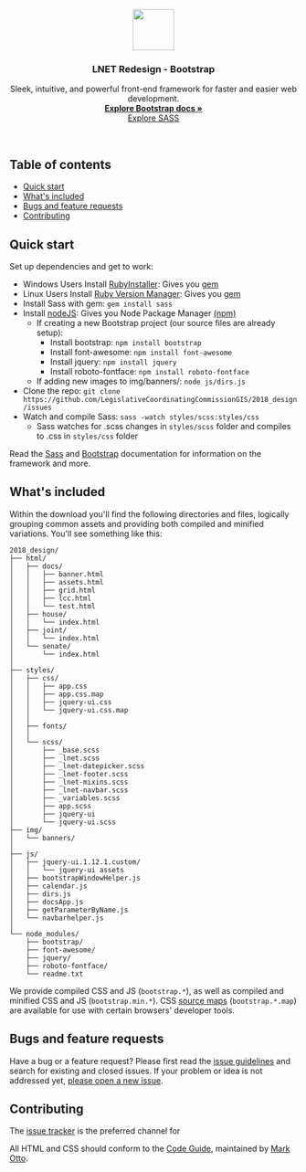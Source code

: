 <p align="center">
  <a href="https://getbootstrap.com/">
    <img src="https://getbootstrap.com/assets/brand/bootstrap-solid.svg" alt="" width=72 height=72>
  </a>

  <h3 align="center">LNET Redesign - Bootstrap</h3>

  <p align="center">
    Sleek, intuitive, and powerful front-end framework for faster and easier web development.
    <br>
    <a href="https://getbootstrap.com/docs/4.0/"><strong>Explore Bootstrap docs »</strong></a>
    <br>
    <a href="https://sass-lang.com/guide">Explore SASS</a>
  </p>
</p>

<br>

## Table of contents

- [Quick start](#quick-start)
- [What's included](#whats-included)
- [Bugs and feature requests](#bugs-and-feature-requests)
- [Contributing](#contributing)


## Quick start

Set up dependencies and get to work:

- Windows Users Install [RubyInstaller](https://rubyinstaller.org/): Gives you [gem](http://guides.rubygems.org/rubygems-basics/)
- Linux Users Install [Ruby Version Manager](https://rubyinstaller.org/): Gives you [gem](http://guides.rubygems.org/rubygems-basics/)
- Install Sass with gem: `gem install sass`
- Install [nodeJS](https://nodejs.org/en/): Gives you Node Package Manager [(npm)](https://docs.npmjs.com/) 
    - If creating a new Bootstrap project (our source files are already setup): 
        - Install bootstrap: `npm install bootstrap`
        - Install font-awesome: `npm install font-awesome`
        - Install jquery: `npm install jquery`
        - Install roboto-fontface: `npm install roboto-fontface`
    - If adding new images to img/banners/: `node js/dirs.js`
- Clone the repo: `git clone https://github.com/LegislativeCoordinatingCommissionGIS/2018_design/issues`
- Watch and compile Sass: `sass -watch styles/scss:styles/css`
    - Sass watches for .scss changes in `styles/scss` folder and compiles to .css in `styles/css` folder

Read the [Sass](https://sass-lang.com/install) and [Bootstrap](http://getbootstrap.com/docs/4.0/getting-started/download/) documentation for information on the framework and more.


## What's included

Within the download you'll find the following directories and files, logically grouping common assets and providing both compiled and minified variations. You'll see something like this:

```
2018_design/
├── html/
│   ├── docs/
│   │   ├── banner.html
│   │   ├── assets.html
│   │   ├── grid.html
│   │   ├── lcc.html
│   │   └── test.html
│   ├── house/
│   │   └── index.html
│   ├── joint/
│   │   └── index.html
│   └── senate/
│       └── index.html
│
├── styles/
│   ├── css/
│   │   ├── app.css
│   │   ├── app.css.map
│   │   ├── jquery-ui.css
│   │   └── jquery-ui.css.map
│   │
│   ├── fonts/
│   │
│   └── scss/
│       ├── _base.scss
│       ├── _lnet.scss
│       ├── _lnet-datepicker.scss
│       ├── _lnet-footer.scss
│       ├── _lnet-mixins.scss
│       ├── _lnet-navbar.scss
│       ├── _variables.scss
│       ├── app.scss
│       ├── jquery-ui
│       └── jquery-ui.scss
├── img/
│   └── banners/
│
├── js/
│   ├── jquery-ui.1.12.1.custom/
│   │   └── jquery-ui assets
│   ├── bootstrapWindowHelper.js
│   ├── calendar.js
│   ├── dirs.js
│   ├── docsApp.js
│   ├── getParameterByName.js
│   └── navbarhelper.js
│
└── node_modules/
    ├── bootstrap/
    ├── font-awesome/
    ├── jquery/
    ├── roboto-fontface/
    └── readme.txt

```

We provide compiled CSS and JS (`bootstrap.*`), as well as compiled and minified CSS and JS (`bootstrap.min.*`). CSS [source maps](https://developers.google.com/web/tools/chrome-devtools/debug/readability/source-maps) (`bootstrap.*.map`) are available for use with certain browsers' developer tools.


## Bugs and feature requests

Have a bug or a feature request? Please first read the [issue guidelines](https://github.com/twbs/bootstrap/blob/master/CONTRIBUTING.md#using-the-issue-tracker) and search for existing and closed issues. If your problem or idea is not addressed yet, [please open a new issue](https://github.com/twbs/bootstrap/issues/new).

## Contributing

The [issue tracker](https://github.com/LegislativeCoordinatingCommissionGIS/2018_design/issues) is the preferred channel for 

All HTML and CSS should conform to the [Code Guide](https://github.com/mdo/code-guide), maintained by [Mark Otto](https://github.com/mdo).


